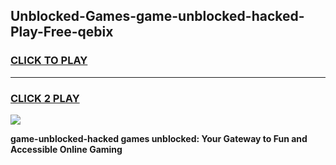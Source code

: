 
## Unblocked-Games-game-unblocked-hacked-Play-Free-qebix
<h3>
<a href="https://premium76.site?title=game-unblocked-hacked&ref=10A">CLICK TO PLAY</a></h3>
<hr>

<h3>
<a href="https://premium76.site?title=game-unblocked-hacked&ref=10A">CLICK 2 PLAY</a>
  
</h3>

<a href="https://premium76.site?title=game-unblocked-hacked&ref=10A"><img src="https://clearcache.store/games.png"></a>


**game-unblocked-hacked games unblocked: Your Gateway to Fun and Accessible Online Gaming**
